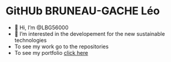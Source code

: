 # GitHUb BRUNEAU-GACHE Léo
- 👋 Hi, I’m @LBG56000
- 👀 I’m interested in the developement for the new sustainable technologies
- To see my work go to the repositories
- To see my portfolio [click here](https://lbg56000.github.io/portfolio_IUT/index.html)

<!---
LBG56000/LBG56000 is a ✨ special ✨ repository because its `README.md` (this file) appears on your GitHub profile.
You can click the Preview link to take a look at your changes.
--->
